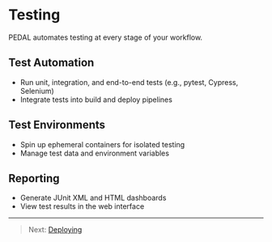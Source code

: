 # Testing

PEDAL automates testing at every stage of your workflow.

## Test Automation
- Run unit, integration, and end-to-end tests (e.g., pytest, Cypress, Selenium)
- Integrate tests into build and deploy pipelines

## Test Environments
- Spin up ephemeral containers for isolated testing
- Manage test data and environment variables

## Reporting
- Generate JUnit XML and HTML dashboards
- View test results in the web interface

---

> Next: [Deploying](deploying.md) 